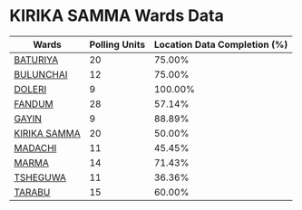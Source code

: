 
# KIRIKA SAMMA Wards Data

| Wards | Polling Units | Location Data Completion (%) |
| ---- | ----- | ------- |
| [BATURIYA](./wards/3840-baturiya) | 20 | 75.00% |
| [BULUNCHAI](./wards/3841-bulunchai) | 12 | 75.00% |
| [DOLERI](./wards/3842-doleri) | 9 | 100.00% |
| [FANDUM](./wards/3843-fandum) | 28 | 57.14% |
| [GAYIN](./wards/3844-gayin) | 9 | 88.89% |
| [KIRIKA SAMMA](./wards/3845-kirika-samma) | 20 | 50.00% |
| [MADACHI](./wards/3846-madachi) | 11 | 45.45% |
| [MARMA](./wards/3847-marma) | 14 | 71.43% |
| [TSHEGUWA](./wards/3848-tsheguwa) | 11 | 36.36% |
| [TARABU](./wards/3849-tarabu) | 15 | 60.00% |




